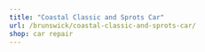 ```yaml
---
title: "Coastal Classic and Sprots Car"
url: /brunswick/coastal-classic-and-sprots-car/
shop: car repair
---
```

